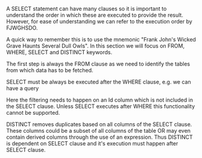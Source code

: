 A SELECT statement can have many clauses so it is important to understand the order in which these are executed to provide the result. However, for ease of understanding we can refer to the execution order by FJWGHSDO.

A quick way to remember this is to use the mnemonic "Frank John's Wicked Grave Haunts Several Dull Owls". In this section we will focus on FROM, WHERE, SELECT and DISTINCT keywords.

The first step is always the FROM clause as we need to identify the tables from which data has to be fetched.

SELECT must be always be executed after the WHERE clause, e.g. we can have a query



Here the filtering needs to happen on an Id column which is not included in the SELECT clause. Unless SELECT executes after WHERE this functionality cannot be supported.

DISTINCT removes duplicates based on all columns of the SELECT clause. These columns could be a subset of all columns of the table OR may even contain derived columns through the use of an expression. Thus DISTINCT is dependent on SELECT clause and it's execution must happen after SELECT clause.